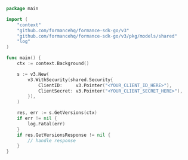 <!-- Start SDK Example Usage [usage] -->
```go
package main

import (
	"context"
	"github.com/formancehq/formance-sdk-go/v3"
	"github.com/formancehq/formance-sdk-go/v3/pkg/models/shared"
	"log"
)

func main() {
	ctx := context.Background()

	s := v3.New(
		v3.WithSecurity(shared.Security{
			ClientID:     v3.Pointer("<YOUR_CLIENT_ID_HERE>"),
			ClientSecret: v3.Pointer("<YOUR_CLIENT_SECRET_HERE>"),
		}),
	)

	res, err := s.GetVersions(ctx)
	if err != nil {
		log.Fatal(err)
	}
	if res.GetVersionsResponse != nil {
		// handle response
	}
}

```
<!-- End SDK Example Usage [usage] -->